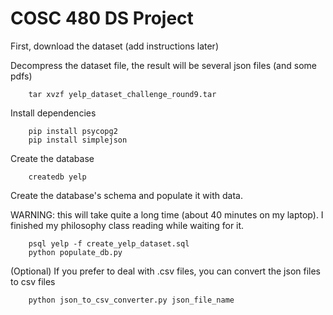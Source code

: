 # COSC 480 DS Project
First, download the dataset (add instructions later)

Decompress the dataset file, the result will be several json files (and some pdfs)
        
        tar xvzf yelp_dataset_challenge_round9.tar

Install dependencies
        
        pip install psycopg2 
        pip install simplejson

Create the database
        
        createdb yelp

Create the database's schema and populate it with data.

WARNING: this will take quite a long time (about 40 minutes on my laptop). I finished my philosophy class reading while waiting for it.
        
        psql yelp -f create_yelp_dataset.sql
        python populate_db.py

(Optional) If you prefer to deal with .csv files, you can convert the json files to csv files
        
        python json_to_csv_converter.py json_file_name
